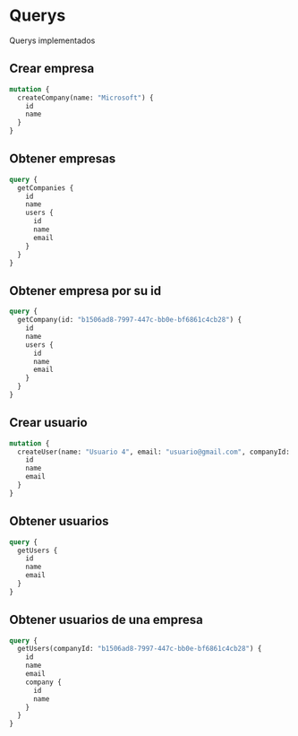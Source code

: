 # Querys

Querys implementados

## Crear empresa

```graphql
mutation {
  createCompany(name: "Microsoft") {
    id
    name
  }
}
```

## Obtener empresas

```graphql
query {
  getCompanies {
    id
    name
    users {
      id
      name
      email
    }
  }
}

```

## Obtener empresa por su id

```graphql
query {
  getCompany(id: "b1506ad8-7997-447c-bb0e-bf6861c4cb28") {
    id
    name
    users {
      id
      name
      email
    }
  }
}

```

## Crear usuario

```graphql
mutation {
  createUser(name: "Usuario 4", email: "usuario@gmail.com", companyId: "b1506ad8-7997-447c-bb0e-bf6861c4cb28") {
    id
    name
    email
  }
}
```

## Obtener usuarios

```graphql
query {
  getUsers {
    id
    name
    email
  }
}
```

## Obtener usuarios de una empresa

```graphql
query {
  getUsers(companyId: "b1506ad8-7997-447c-bb0e-bf6861c4cb28") {
    id
    name
    email
    company {
      id
      name
    }
  }
}
```